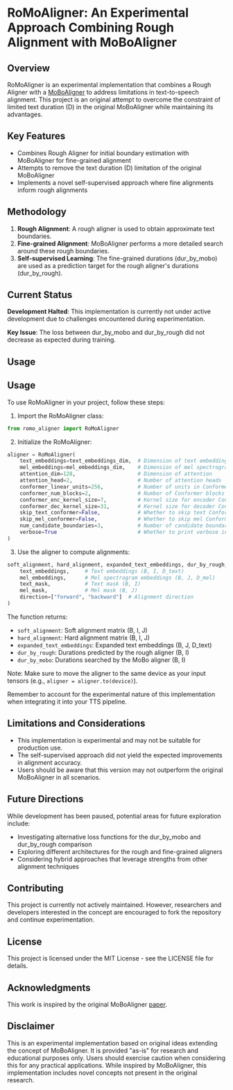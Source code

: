# RoMoAligner: An Experimental Approach Combining Rough Alignment with MoBoAligner

## Overview

RoMoAligner is an experimental implementation that combines a Rough Aligner with a [MoBoAligner](https://github.com/xiaozhah/Aligner/tree/MoBoAligner) to address limitations in text-to-speech alignment. This project is an original attempt to overcome the constraint of limited text duration (D) in the original MoBoAligner while maintaining its advantages.

## Key Features

- Combines Rough Aligner for initial boundary estimation with MoBoAligner for fine-grained alignment
- Attempts to remove the text duration (D) limitation of the original MoBoAligner
- Implements a novel self-supervised approach where fine alignments inform rough alignments

## Methodology

1. **Rough Alignment**: A rough aligner is used to obtain approximate text boundaries.
2. **Fine-grained Alignment**: MoBoAligner performs a more detailed search around these rough boundaries.
3. **Self-supervised Learning**: The fine-grained durations (dur_by_mobo) are used as a prediction target for the rough aligner's durations (dur_by_rough).

## Current Status

**Development Halted**: This implementation is currently not under active development due to challenges encountered during experimentation.

**Key Issue**: The loss between dur_by_mobo and dur_by_rough did not decrease as expected during training.

## Usage

## Usage

To use RoMoAligner in your project, follow these steps:

1. Import the RoMoAligner class:

```python
from romo_aligner import RoMoAligner
```

2. Initialize the RoMoAligner:

```python
aligner = RoMoAligner(
    text_embeddings=text_embeddings_dim,  # Dimension of text embeddings
    mel_embeddings=mel_embeddings_dim,    # Dimension of mel spectrogram embeddings
    attention_dim=128,                    # Dimension of attention
    attention_head=2,                     # Number of attention heads
    conformer_linear_units=256,           # Number of units in Conformer linear layers
    conformer_num_blocks=2,               # Number of Conformer blocks
    conformer_enc_kernel_size=7,          # Kernel size for encoder Conformer
    conformer_dec_kernel_size=31,         # Kernel size for decoder Conformer
    skip_text_conformer=False,            # Whether to skip text Conformer
    skip_mel_conformer=False,             # Whether to skip mel Conformer
    num_candidate_boundaries=3,           # Number of candidate boundaries
    verbose=True                          # Whether to print verbose information
)
```

3. Use the aligner to compute alignments:

```python
soft_alignment, hard_alignment, expanded_text_embeddings, dur_by_rough, dur_by_mobo = aligner(
    text_embeddings,     # Text embeddings (B, I, D_text)
    mel_embeddings,      # Mel spectrogram embeddings (B, J, D_mel)
    text_mask,           # Text mask (B, I)
    mel_mask,            # Mel mask (B, J)
    direction=["forward", "backward"]  # Alignment direction
)
```

The function returns:
- `soft_alignment`: Soft alignment matrix (B, I, J)
- `hard_alignment`: Hard alignment matrix (B, I, J)
- `expanded_text_embeddings`: Expanded text embeddings (B, J, D_text)
- `dur_by_rough`: Durations predicted by the rough aligner (B, I)
- `dur_by_mobo`: Durations searched by the MoBo aligner (B, I)

Note: Make sure to move the aligner to the same device as your input tensors (e.g., `aligner = aligner.to(device)`).

Remember to account for the experimental nature of this implementation when integrating it into your TTS pipeline.

## Limitations and Considerations

- This implementation is experimental and may not be suitable for production use.
- The self-supervised approach did not yield the expected improvements in alignment accuracy.
- Users should be aware that this version may not outperform the original MoBoAligner in all scenarios.

## Future Directions

While development has been paused, potential areas for future exploration include:
- Investigating alternative loss functions for the dur_by_mobo and dur_by_rough comparison
- Exploring different architectures for the rough and fine-grained aligners
- Considering hybrid approaches that leverage strengths from other alignment techniques

## Contributing

This project is currently not actively maintained. However, researchers and developers interested in the concept are encouraged to fork the repository and continue experimentation.

## License

This project is licensed under the MIT License - see the LICENSE file for details.

## Acknowledgments

This work is inspired by the original MoBoAligner [paper](https://www.isca-archive.org/interspeech_2020/li20ha_interspeech.html).

## Disclaimer

This is an experimental implementation based on original ideas extending the concept of MoBoAligner. It is provided "as-is" for research and educational purposes only. Users should exercise caution when considering this for any practical applications. While inspired by MoBoAligner, this implementation includes novel concepts not present in the original research.